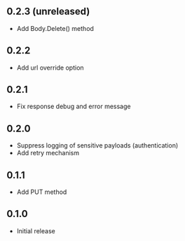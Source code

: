 ## 0.2.3 (unreleased)

- Add Body.Delete() method

## 0.2.2

- Add url override option

## 0.2.1

- Fix response debug and error message

## 0.2.0

- Suppress logging of sensitive payloads (authentication)
- Add retry mechanism

## 0.1.1

- Add PUT method

## 0.1.0

- Initial release
